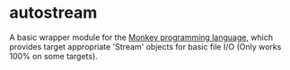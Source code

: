 autostream
==========

A basic wrapper module for the [Monkey programming language](https://github.com/blitz-research/monkey), which provides target appropriate 'Stream' objects for basic file I/O (Only works 100% on some targets).
